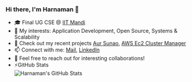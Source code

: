 ### Hi there, I'm Harnaman 👋

- 🎓 Final UG CSE @ [IIT Mandi](https://www.iitmandi.ac.in/)
- 🔭 My interests: Application Development, Open Source, Systems & Scalability
- 🌱 Check out my recent projects [Aur Sunao](https://github.com/wCoder007/aurSunao), [AWS Ec2 Cluster Manager](https://github.com/Signior-X/scalable_systems_project)
- 📫 Connect with me: [Mail](mailto:harnaman.hk@gmail.com), [LinkedIn](https://www.linkedin.com/in/harnaman-kaur/)
- 👯 Feel free to reach out for interesting collaborations!
- <summary>⚡GitHub Stats</summary>
    <img align="left" alt="Harnaman's GitHub Stats" src="https://github-readme-stats.vercel.app/api?username=harnaman-hk" />

<!--
**harnaman-hk/harnaman-hk** is a ✨ _special_ ✨ repository because its `README.md` (this file) appears on your GitHub profile.

Here are some ideas to get you started:

- 🔭 I’m currently working on ...
- 🌱 I’m currently learning ...
- 👯 I’m looking to collaborate on ...
- 🤔 I’m looking for help with ...
- 💬 Ask me about ...
- 📫 How to reach me: ...
- 😄 Pronouns: ...
- ⚡ Fun fact: ...
-->

